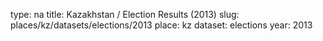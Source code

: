 type: na
title: Kazakhstan / Election Results (2013)
slug: places/kz/datasets/elections/2013
place: kz
dataset: elections
year: 2013
